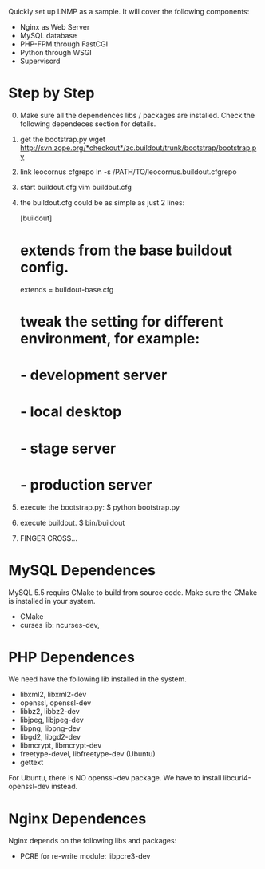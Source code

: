 
Quickly set up LNMP as a sample.
It will cover the following components:

* Nginx as Web Server
* MySQL database
* PHP-FPM through FastCGI
* Python through WSGI
* Supervisord

Step by Step
============

0. Make sure all the dependences libs / packages are installed.
   Check the following dependeces section for details.
1. get the bootstrap.py
   wget http://svn.zope.org/*checkout*/zc.buildout/trunk/bootstrap/bootstrap.py
2. link leocornus cfgrepo
   ln -s /PATH/TO/leocornus.buildout.cfgrepo
3. start buildout.cfg
   vim buildout.cfg
4. the buildout.cfg could be as simple as just 2 lines:

   [buildout]
   # extends from the base buildout config.
   extends = buildout-base.cfg
   
   # tweak the setting for different environment, for example:
   # - development server
   # - local desktop
   # - stage server
   # - production server

5. execute the bootstrap.py:
   $ python bootstrap.py
6. execute buildout.
   $ bin/buildout
7. FINGER CROSS...

MySQL Dependences
=================

MySQL 5.5 requirs CMake to build from source code.
Make sure the CMake is installed in your system.

* CMake
* curses lib: ncurses-dev,
  
PHP Dependences
===============

We need have the following lib installed in the system.

* libxml2, libxml2-dev
* openssl, openssl-dev
* libbz2, libbz2-dev
* libjpeg, libjpeg-dev
* libpng, libpng-dev
* libgd2, libgd2-dev
* libmcrypt, libmcrypt-dev
* freetype-devel, libfreetype-dev (Ubuntu)
* gettext

For Ubuntu, there is NO openssl-dev package.
We have to install libcurl4-openssl-dev instead.

Nginx Dependences
=================

Nginx depends on the following libs and packages:

* PCRE for re-write module: libpcre3-dev
